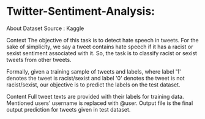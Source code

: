 # Twitter-Sentiment-Analysis:
About Dataset
Source : Kaggle

Context The objective of this task is to detect hate speech in tweets. For the sake of simplicity, we say a tweet contains hate speech if it has a racist or sexist sentiment associated with it. So, the task is to classify racist or sexist tweets from other tweets.

Formally, given a training sample of tweets and labels, where label '1' denotes the tweet is racist/sexist and label '0' denotes the tweet is not racist/sexist, our objective is to predict the labels on the test dataset.

Content Full tweet texts are provided with their labels for training data. Mentioned users' username is replaced with @user.
Output file is the final output prediction for tweets given in test dataset.
